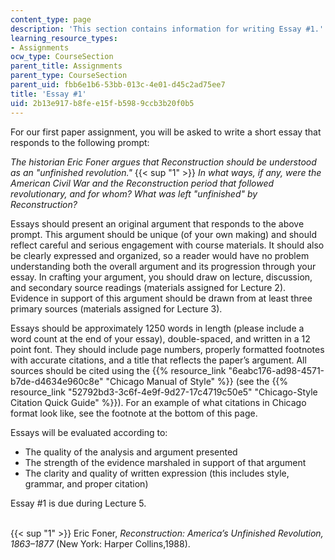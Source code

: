 ```yaml
---
content_type: page
description: 'This section contains information for writing Essay #1.'
learning_resource_types:
- Assignments
ocw_type: CourseSection
parent_title: Assignments
parent_type: CourseSection
parent_uid: fbb6e1b6-53bb-013c-4e01-d45c2ad75ee7
title: 'Essay #1'
uid: 2b13e917-b8fe-e15f-b598-9ccb3b20f0b5
---
```


For our first paper assignment, you will be asked to write a short essay that responds to the following prompt:

_The historian Eric Foner argues that Reconstruction should be understood as an "unfinished revolution."_ {{< sup "1" >}} _In what ways, if any, were the American Civil War and the Reconstruction period that followed revolutionary, and for whom? What was left "unfinished" by Reconstruction?_

Essays should present an original argument that responds to the above prompt. This argument should be unique (of your own making) and should reflect careful and serious engagement with course materials. It should also be clearly expressed and organized, so a reader would have no problem understanding both the overall argument and its progression through your essay. In crafting your argument, you should draw on lecture, discussion, and secondary source readings (materials assigned for Lecture 2). Evidence in support of this argument should be drawn from at least three primary sources (materials assigned for Lecture 3).

Essays should be approximately 1250 words in length (please include a word count at the end of your essay), double-spaced, and written in a 12 point font. They should include page numbers, properly formatted footnotes with accurate citations, and a title that reflects the paper’s argument. All sources should be cited using the {{% resource_link "6eabc176-ad98-4571-b7de-d4634e960c8e" "Chicago Manual of Style" %}} (see the {{% resource_link "52792bd3-3c6f-4e9f-9d27-17c4719c50e5" "Chicago-Style Citation Quick Guide" %}}). For an example of what citations in Chicago format look like, see the footnote at the bottom of this page.

Essays will be evaluated according to:

*   The quality of the analysis and argument presented
*   The strength of the evidence marshaled in support of that argument
*   The clarity and quality of written expression (this includes style, grammar, and proper citation)

Essay #1 is due during Lecture 5.  
 

{{< sup "1" >}} Eric Foner, _Reconstruction: America’s Unfinished Revolution, 1863–1877_ (New York: Harper Collins,1988).